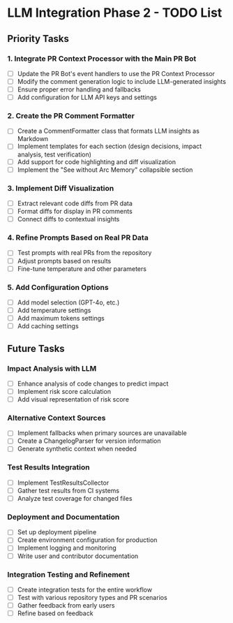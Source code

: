 # LLM Integration Phase 2 - TODO List

## Priority Tasks

### 1. Integrate PR Context Processor with the Main PR Bot

- [ ] Update the PR Bot's event handlers to use the PR Context Processor
- [ ] Modify the comment generation logic to include LLM-generated insights
- [ ] Ensure proper error handling and fallbacks
- [ ] Add configuration for LLM API keys and settings

### 2. Create the PR Comment Formatter

- [ ] Create a CommentFormatter class that formats LLM insights as Markdown
- [ ] Implement templates for each section (design decisions, impact analysis, test verification)
- [ ] Add support for code highlighting and diff visualization
- [ ] Implement the "See without Arc Memory" collapsible section

### 3. Implement Diff Visualization

- [ ] Extract relevant code diffs from PR data
- [ ] Format diffs for display in PR comments
- [ ] Connect diffs to contextual insights

### 4. Refine Prompts Based on Real PR Data

- [ ] Test prompts with real PRs from the repository
- [ ] Adjust prompts based on results
- [ ] Fine-tune temperature and other parameters

### 5. Add Configuration Options

- [ ] Add model selection (GPT-4o, etc.)
- [ ] Add temperature settings
- [ ] Add maximum tokens settings
- [ ] Add caching settings

## Future Tasks

### Impact Analysis with LLM

- [ ] Enhance analysis of code changes to predict impact
- [ ] Implement risk score calculation
- [ ] Add visual representation of risk score

### Alternative Context Sources

- [ ] Implement fallbacks when primary sources are unavailable
- [ ] Create a ChangelogParser for version information
- [ ] Generate synthetic context when needed

### Test Results Integration

- [ ] Implement TestResultsCollector
- [ ] Gather test results from CI systems
- [ ] Analyze test coverage for changed files

### Deployment and Documentation

- [ ] Set up deployment pipeline
- [ ] Create environment configuration for production
- [ ] Implement logging and monitoring
- [ ] Write user and contributor documentation

### Integration Testing and Refinement

- [ ] Create integration tests for the entire workflow
- [ ] Test with various repository types and PR scenarios
- [ ] Gather feedback from early users
- [ ] Refine based on feedback
